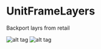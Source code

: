 # UnitFrameLayers

Backport layrs from retail

![alt tag](https://cdn.discordapp.com/attachments/712044407679090730/836647069309468742/unknown.png)
![alt tag](https://cdn.discordapp.com/attachments/712044407679090730/836647154373492736/unknown.png)
